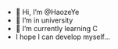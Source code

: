 - 👋 Hi, I’m @HaozeYe
- 👀 I’m  in university
- 🌱 I’m currently learning C
- I hope I can develop myself...

<!---
HaozeYe/HaozeYe is a ✨ special ✨ repository because its `README.md` (this file) appears on your GitHub profile.
You can click the Preview link to take a look at your changes.
--->
